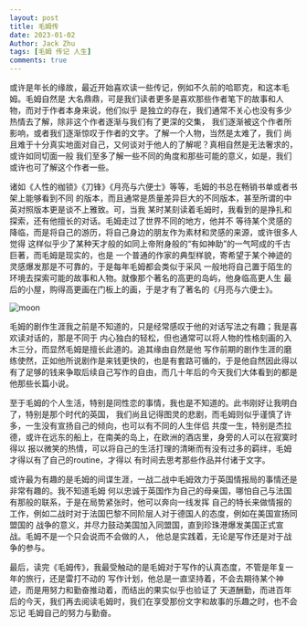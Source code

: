 ```yaml
---
layout: post
title: 毛姆传
date: 2023-01-02
Author: Jack Zhu
tags: [毛姆 传记 人生]
comments: true
---
```


或许是年长的缘故，最近开始喜欢读一些传记，例如不久前的哈耶克，和这本毛姆。毛姆自然是
大名鼎鼎，可是我们读者更多是喜欢那些作者笔下的故事和人物，而对于作者本身来说，他们似乎
是独立的存在，我们通常不关心也没有多少热情去了解，除非这个作者逐渐与我们有了更深的交集，
我们逐渐被这个作者所影响，或者我们逐渐惊叹于作者的文字。了解一个人物，当然是太难了，我们
尚且难于十分真实地面对自己，又何谈对于他人的了解呢？真相自然是无法奢求的，或许如同切面一般
我们至多了解一些不同的角度和那些可能的意义，如是，我们或许也可了解这个作者一些。

诸如《人性的枷锁》《刀锋》《月亮与六便士》等等，毛姆的书总在畅销书单或者书架上能够看到不同
的版本，而且通常是质量差异巨大的不同版本，甚至所谓的中英对照版本更是谈不上雅致。可，当我
某时某刻读着毛姆时，我看到的是挣扎和探索，还有他擅长的对话。毛姆走过了世界不同的地方，他并不
等待某个灵感的降临，而是将自己的游历，将自己身边的朋友作为素材和灵感的来源，或许很多人觉得
这样似乎少了某种天才般的如同上帝附身般的“有如神助”的一气呵成的千古巨著，而毛姆是现实的，也是
一个普通的作家的典型样貌，寄希望于某个神迹的灵感爆发那是不可靠的，于是每年毛姆都会类似于采风
一般地将自己置于陌生的环境去探索可能的故事和人物。就像那个著名的高更的岛屿，他身临高更人生
最后的小屋，购得高更画在门板上的画，于是才有了著名的《月亮与六便士》。

![moon](/assets/images/mmon.png)

毛姆的剧作生涯我之前是不知道的，只是经常感叹于他的对话写法之有趣；我是喜欢读对话的，那是不同于
内心独白的轻松，但也通常可以将人物的性格刻画的入木三分，而显然毛姆是擅长此道的。追其缘由自然是他
写作前期的剧作生涯的磨练使然，正如他所说剧作是来钱更快的，也是有套路可循的，于是他自然因此得以
有了足够的钱来争取后续自己写作的自由，而几十年后的今天我们大体看到的都是他那些长篇小说。

至于毛姆的个人生活，特别是同性恋的事情，我也是不知道的。此书刚好让我明白了，特别是那个时代的英国，
我们尚且记得图灵的悲剧，而毛姆则似乎谨慎了许多，一生没有宣扬自己的倾向，也可以有不同的人生伴侣
共度一生，特别是杰拉德，或许在远东的船上，在南美的岛上，在欧洲的酒店里，身旁的人可以在寂寞时得以
报以微笑的热情，可以将自己的生活打理的清晰而有没有过多的羁绊，毛姆才得以有了自己的routine，才得以
有时间去思考那些作品并付诸于文字。

或许最为有趣的是毛姆的间谍生涯，一战二战中毛姆效力于英国情报局的事情还是非常有趣的。我不知道毛姆
何以忠诚于英国作为自己的母亲国，哪怕自己与法国有那般的联系，于是在局势紧张时，他可以奔向一线发挥
自己的特长来做情报的工作，例如二战时对于法国巴黎不同阶层人对于德国人的态度，例如在美国宣扬同盟国的
战争的意义，并尽力鼓动美国加入同盟国，直到珍珠港爆发美国正式宣战。毛姆不是一个只会说而不会做的人，
他总是实践着，无论是写作还是对于战争的参与。

最后，读完《毛姆传》，我最受触动的是毛姆对于写作的认真态度，不管是年复一年的旅行，还是雷打不动的
写作计划，他总是一直坚持着，不会去期待某个神迹，而是用努力和勤奋推动着，而结出的果实似乎也验证了
天道酬勤，而进百年后的今天，我们再去阅读毛姆时，我们在享受那份文字和故事的乐趣之时，也不会忘记
毛姆自己的努力与勤奋。
